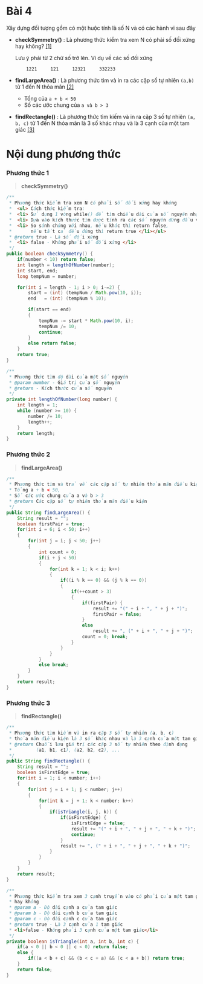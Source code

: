 # Bài 4
Xây dựng đối tượng gồm có một huộc tính là số N và có các hành vi sau đây

- **checkSymmetry()** : Là phương thức kiểm tra xem N có phải số đối xứng hay không? [[1]](#Phương-thức-1)

    Lưu ý phải từ 2 chữ số trở lên. Ví dụ về các số đối xứng
    ```
        1221     121     12321     332233
    ``` 
- **findLargeArea()** : Là phương thức tìm và in ra các cặp số tự nhiên `(a,b)` từ 1 đến N thỏa mãn [[2]](#Phương-thức-2)
    + Tổng của `a + b < 50`
    + Số các ước chung của `a và b > 3`

- **findRectangle()** : Là phương thức tìm kiếm và in ra cặp 3 số tự nhiên 
`(a, b, c)` từ 1 đến N thỏa mãn là 3 số khác nhau và là 3 cạnh của một tam giác [[3]](#Phương-thức-3)


# Nội dung phương thức
### Phương thức 1
> **checkSymmetry()**

```java
/**
 * Phương thức kiểm tra xem N có phải số đối xứng hay không
 *  <ul> Cách thức kiểm tra:
 * 	<li> Sử dụng 1 vòng while() để tìm chiều dài của số nguyên nhập vào </li>
 * 	<li> Dựa vào kích thước tìm được tính ra các số nguyên đứng đầu và đứng cuối </li>
 * 	<li> So sánh chúng với nhau, nếu khác thì return false, 
 * 		 nếu tất cả đều đúng thì return true </li></ul>
 * @return true - Là số đối xứng
 * 	<li> false - Không phải số đối xứng </li>
 */
public boolean checkSymmetry() {
    if(number < 10) return false;
    int length = lengthOfNumber(number);
    int start, end;
    long tempNum = number;

    for(int i = length - 1; i > 0; i-=2) {
        start = (int) (tempNum / Math.pow(10, i));
        end   = (int) (tempNum % 10);

        if(start == end) 
        {
            tempNum -= start * Math.pow(10, i);
            tempNum /= 10;
            continue;
        }
        else return false;
    }
    return true;
}

/**
 * Phương thức tìm độ dài của một số nguyên
 * @param number - Giá trị của số nguyên
 * @return - Kích thước của số nguyên
 */
private int lengthOfNumber(long number) {
    int length = 1;
    while (number >= 10) {
        number /= 10;
        length++;
    }
    return length;
}
```
### Phương thức 2
> **findLargeArea()**

```java
/**
 * Phương thức tìm và trả về các cặp số tự nhiên thỏa mãn điều kiện: 
 * Tổng a + b < 50, 
 * Số các ước chung của a và b > 3
 * @return Các cặp số tự nhiên thỏa mãn điều kiện
 */
public String findLargeArea() {
    String result = "";
    boolean firstPair = true;
    for(int i = 6; i < 50; i++) 
    {
        for(int j = i; j < 50; j++) 
        {
            int count = 0;
            if(i + j < 50) 
            {
                for(int k = 1; k < i; k++)
                {
                    if((i % k == 0) && (j % k == 0)) 
                    {
                        if(++count > 3) 
                        {
                            if(firstPair) {
                                result += "(" + i + ", " + j + ")";
                                firstPair = false;
                            }
                            else
                                result += ", (" + i + ", " + j + ")";
                            count = 0; break;
                        }
                    }
                }
            }
            else break;
        }
    }
    return result;
}
```
### Phương thức 3
> **findRectangle()**

```java
/**
 * Phương thức tìm kiếm và in ra cặp 3 số tự nhiên (a, b, c) 
 * thỏa mãn điều kiện là 3 số khác nhau và là 3 cạnh của một tam giác
 * @return Chuỗi lưu giá trị các cặp 3 số tự nhiên theo định dạng
 * 		   (a1, b1, c1), (a2, b2, c2), ...
 */
public String findRectangle() {
    String result = "";
    boolean isFirstEdge = true;
    for(int i = 1; i < number; i++) 
    {
        for(int j = i + 1; j < number; j++) 
        {
            for(int k = j + 1; k < number; k++) 
            {
                if(isTriangle(i, j, k)) {
                    if(isFirstEdge) {
                        isFirstEdge = false;
                        result += "(" + i + ", " + j + ", " + k + ")";
                        continue;
                    }
                    result += ", (" + i + ", " + j + ", " + k + ")"; 
                }
            }
        }
    }
    return result;
}

/**
 * Phương thức kiểm tra xem 3 cạnh truyền vào có phải của một tam giác 
 * hay không
 * @param a - Độ dài cạnh a của tam giác
 * @param b - Độ dài cạnh b của tam giác
 * @param c - Độ dài cạnh c của tam giác
 * @return true - Là 3 cạnh của 1 tam giác
 * <li>false - Không phải 3 cạnh của một tam giác</li>
 */
private boolean isTriangle(int a, int b, int c) {
    if(a < 0 || b < 0 || c < 0) return false;
    else {
        if((a < b + c) && (b < c + a) && (c < a + b)) return true;
    }
    return false;
}
```